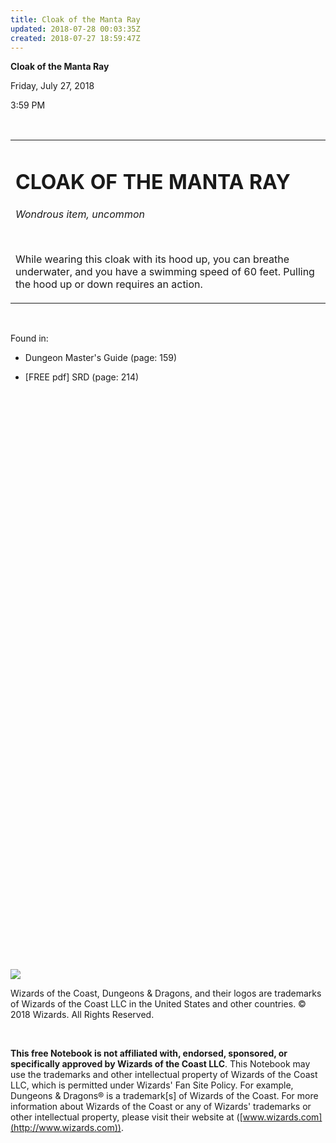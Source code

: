 ```yaml
---
title: Cloak of the Manta Ray
updated: 2018-07-28 00:03:35Z
created: 2018-07-27 18:59:47Z
---
```


**Cloak of the Manta Ray**

Friday, July 27, 2018

3:59 PM

 

<table><tbody><tr class="odd"><td><h1 id="cloak-of-the-manta-ray"><strong>CLOAK OF THE MANTA RAY</strong></h1><p><em>Wondrous item, uncommon</em></p><p> </p><p>While wearing this cloak with its hood up, you can breathe underwater, and you have a swimming speed of 60 feet. Pulling the hood up or down requires an action.</p></td></tr></tbody></table>

 

Found in:

-   Dungeon Master's Guide (page: 159)

-   \[FREE pdf\] SRD (page: 214)

##  

 

 

 

 

 

 

 

 

 

 

 

 

 

 

 

 

 

 

 

 

 

 

 

 

 

 

 

 

![](tmp\media\image1.png)

Wizards of the Coast, Dungeons & Dragons, and their logos are trademarks of Wizards of the Coast LLC in the United States and other countries. © 2018 Wizards. All Rights Reserved.

 

**This free Notebook is not affiliated with, endorsed, sponsored, or specifically approved by Wizards of the Coast LLC**. This Notebook may use the trademarks and other intellectual property of Wizards of the Coast LLC, which is permitted under Wizards' Fan Site Policy. For example, Dungeons & Dragons® is a trademark\[s\] of Wizards of the Coast. For more information about Wizards of the Coast or any of Wizards' trademarks or other intellectual property, please visit their website at ([www.wizards.com](http://www.wizards.com)).
